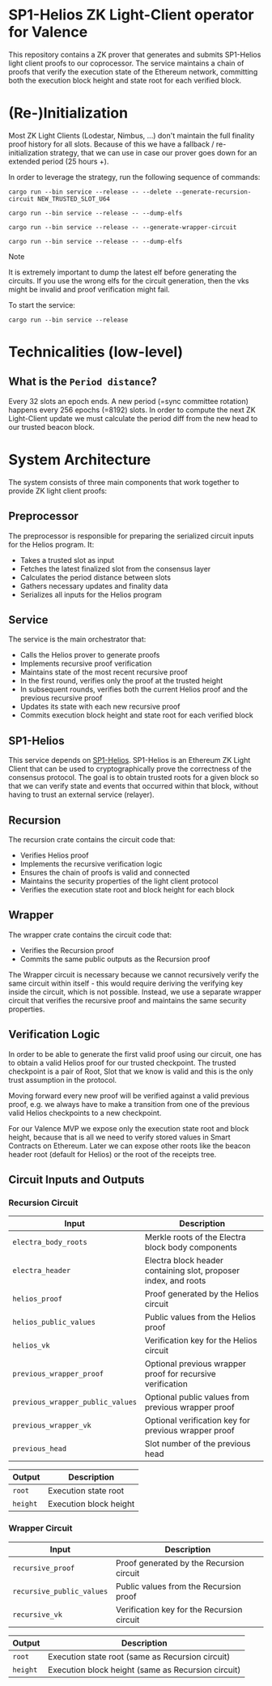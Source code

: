 # SP1-Helios ZK Light-Client operator for Valence
This repository contains a ZK prover that generates and submits SP1-Helios light client proofs
to our coprocessor. The service maintains a chain of proofs that verify the execution state
of the Ethereum network, committing both the execution block height and state root for each
verified block.

# (Re-)Initialization
Most ZK Light Clients (Lodestar, Nimbus, ...) don't maintain the full finality proof history for all slots.
Because of this we have a fallback / re-initialization strategy, that we can use in case our prover goes 
down for an extended period (25 hours +).

In order to leverage the strategy, run the following sequence of commands:

```shell
cargo run --bin service --release -- --delete --generate-recursion-circuit NEW_TRUSTED_SLOT_U64

cargo run --bin service --release -- --dump-elfs

cargo run --bin service --release -- --generate-wrapper-circuit

cargo run --bin service --release -- --dump-elfs
```

> [!NOTE]
> It is extremely important to dump the latest elf before generating the circuits.
> If you use the wrong elfs for the circuit generation, then the vks might be invalid
> and proof verification might fail.


To start the service:
```shell
cargo run --bin service --release
```

# Technicalities (low-level)

## What is the `Period distance`? 
Every 32 slots an epoch ends. A new period (=sync committee rotation) happens every 256 epochs (=8192) slots.
In order to compute the next ZK Light-Client update we must calculate the period diff from the new head to our
trusted beacon block.

# System Architecture
The system consists of three main components that work together to provide ZK light client proofs:

## Preprocessor
The preprocessor is responsible for preparing the serialized circuit inputs for the Helios program. It:
- Takes a trusted slot as input
- Fetches the latest finalized slot from the consensus layer
- Calculates the period distance between slots
- Gathers necessary updates and finality data
- Serializes all inputs for the Helios program

## Service
The service is the main orchestrator that:
- Calls the Helios prover to generate proofs
- Implements recursive proof verification
- Maintains state of the most recent recursive proof
- In the first round, verifies only the proof at the trusted height
- In subsequent rounds, verifies both the current Helios proof and the previous recursive proof
- Updates its state with each new recursive proof
- Commits execution block height and state root for each verified block

## SP1-Helios
This service depends on [SP1-Helios](https://github.com/succinctlabs/sp1-helios). SP1-Helios is an Ethereum ZK Light Client that can be used
to cryptographically prove the correctness of the consensus protocol. The goal is to obtain trusted roots for a given block so that we can
verify state and events that occurred within that block, without having to trust an external service (relayer).

## Recursion
The recursion crate contains the circuit code that:
- Verifies Helios proof
- Implements the recursive verification logic
- Ensures the chain of proofs is valid and connected
- Maintains the security properties of the light client protocol
- Verifies the execution state root and block height for each block

## Wrapper
The wrapper crate contains the circuit code that:
- Verifies the Recursion proof
- Commits the same public outputs as the Recursion proof

The Wrapper circuit is necessary because we cannot recursively verify the same circuit within itself - this would require deriving the verifying key inside the circuit, which is not possible. Instead, we use a separate wrapper circuit that verifies the recursive proof and maintains the same security properties.

## Verification Logic
In order to be able to generate the first valid proof using our circuit, one has to obtain a valid Helios proof for our trusted checkpoint.
The trusted checkpoint is a pair of Root, Slot that we know is valid and this is the only trust assumption in the protocol.

Moving forward every new proof will be verified against a valid previous proof, e.g. we always have to make a transition from one of the previous
valid Helios checkpoints to a new checkpoint.

For our Valence MVP we expose only the execution state root and block height, because that is all we need to verify stored values in Smart Contracts on Ethereum.
Later we can expose other roots like the beacon header root (default for Helios) or the root of the receipts tree.

## Circuit Inputs and Outputs

### Recursion Circuit
| Input | Description |
|-------|-------------|
| `electra_body_roots` | Merkle roots of the Electra block body components |
| `electra_header` | Electra block header containing slot, proposer index, and roots |
| `helios_proof` | Proof generated by the Helios circuit |
| `helios_public_values` | Public values from the Helios proof |
| `helios_vk` | Verification key for the Helios circuit |
| `previous_wrapper_proof` | Optional previous wrapper proof for recursive verification |
| `previous_wrapper_public_values` | Optional public values from previous wrapper proof |
| `previous_wrapper_vk` | Optional verification key for previous wrapper proof |
| `previous_head` | Slot number of the previous head |

| Output | Description |
|--------|-------------|
| `root` | Execution state root |
| `height` | Execution block height |

### Wrapper Circuit
| Input | Description |
|-------|-------------|
| `recursive_proof` | Proof generated by the Recursion circuit |
| `recursive_public_values` | Public values from the Recursion proof |
| `recursive_vk` | Verification key for the Recursion circuit |

| Output | Description |
|--------|-------------|
| `root` | Execution state root (same as Recursion circuit) |
| `height` | Execution block height (same as Recursion circuit) |